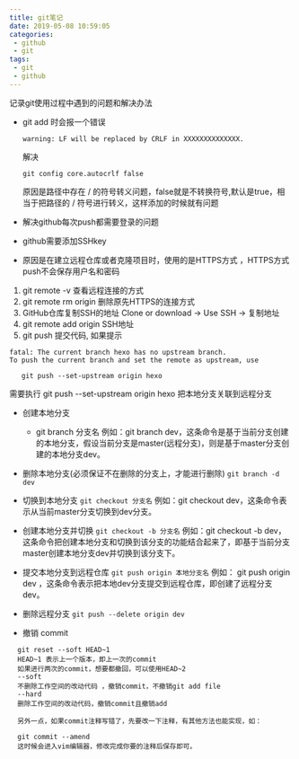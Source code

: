 ```yaml
---
title: git笔记
date: 2019-05-08 10:59:05
categories:
 - github
 - git
tags:
 - git
 - github
---
```


记录git使用过程中遇到的问题和解决办法

<!--more-->

 * git add 时会报一个错误
    ```
    warning: LF will be replaced by CRLF in XXXXXXXXXXXXXX.
    ```
    解决
    ```
    git config core.autocrlf false
    ```
    原因是路径中存在 / 的符号转义问题，false就是不转换符号,默认是true，相当于把路径的 / 符号进行转义，这样添加的时候就有问题

 * 解决github每次push都需要登录的问题
  * github需要添加SSHkey
  * 原因是在建立远程仓库或者克隆项目时，使用的是HTTPS方式 ，HTTPS方式push不会保存用户名和密码
  1. git remote -v  查看远程连接的方式
  2. git remote rm origin 删除原先HTTPS的连接方式
  3. GitHub仓库复制SSH的地址  Clone or download -> Use SSH -> 复制地址
  4. git remote add origin SSH地址
  5. git push 提交代码, 如果提示
  ```
  fatal: The current branch hexo has no upstream branch.
  To push the current branch and set the remote as upstream, use

     git push --set-upstream origin hexo
  ```
  需要执行 git push --set-upstream origin hexo 把本地分支关联到远程分支
 * 创建本地分支
   * git branch 分支名
   例如：git branch dev，这条命令是基于当前分支创建的本地分支，假设当前分支是master(远程分支)，则是基于master分支创建的本地分支dev。

 * 删除本地分支(必须保证不在删除的分支上，才能进行删除)
   ``` git branch -d dev ```

 * 切换到本地分支
   ``` git checkout 分支名 ```
   例如：git checkout dev，这条命令表示从当前master分支切换到dev分支。

 * 创建本地分支并切换
   ``` git checkout -b 分支名 ```
   例如：git checkout -b dev，这条命令把创建本地分支和切换到该分支的功能结合起来了，即基于当前分支master创建本地分支dev并切换到该分支下。

 * 提交本地分支到远程仓库
 ``` git push origin 本地分支名 ```
   例如： git push origin dev ，这条命令表示把本地dev分支提交到远程仓库，即创建了远程分支dev。

 * 删除远程分支
   ``` git push --delete origin dev ```
 * 撤销 commit
  ``` 
    git reset --soft HEAD~1 
    HEAD~1 表示上一个版本，即上一次的commit
    如果进行两次的commit，想要都撤回，可以使用HEAD~2
    --soft
    不删除工作空间的改动代码 ，撤销commit，不撤销git add file
    --hard
    删除工作空间的改动代码，撤销commit且撤销add

    另外一点，如果commit注释写错了，先要改一下注释，有其他方法也能实现，如：

    git commit --amend
    这时候会进入vim编辑器，修改完成你要的注释后保存即可。
  ```